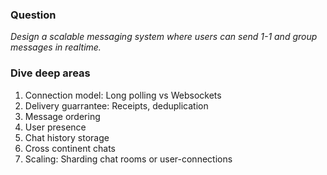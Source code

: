 ### Question
*Design a scalable messaging system where users can send 1-1 and group messages in realtime.*

### Dive deep areas
1. Connection model: Long polling vs Websockets
2. Delivery guarrantee: Receipts, deduplication
3. Message ordering
4. User presence
5. Chat history storage
6. Cross continent chats
7. Scaling: Sharding chat rooms or user-connections